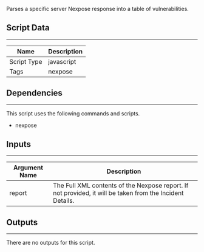Parses a specific server Nexpose response into a table of vulnerabilities.

## Script Data

---

| **Name** | **Description** |
| --- | --- |
| Script Type | javascript |
| Tags | nexpose |


## Dependencies

---
This script uses the following commands and scripts.

* nexpose

## Inputs

---

| **Argument Name** | **Description** |
| --- | --- |
| report | The Full XML contents of the Nexpose report. If not provided, it will be taken from the Incident Details. |

## Outputs

---
There are no outputs for this script. 
